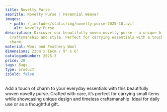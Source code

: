 ```yaml
---
title: Novelty Purse
seoTitle: Novelty Purse | Perennial Weaver
images:
  - path: /_includes/static/img/novelty-purse-2025-18.avif
    alt: Novelty Purse
description: Discover our beautifully woven novelty purse – a unique blend of
  craftsmanship and style. Perfect for carrying essentials with a touch of
  charm.
material: Wool and Feathery Wool
dimensions: 23cm x 16cm / 9" x 6"
catalogueNumber: 2025-3
price: 20
tags: Bags
type: product
isSold: false
---
```

Add a touch of charm to your everyday essentials with this beautifully woven novelty purse. Crafted with care, it’s perfect for carrying small items while showcasing unique design and timeless craftsmanship. Ideal for daily use or as a thoughtful gift.
